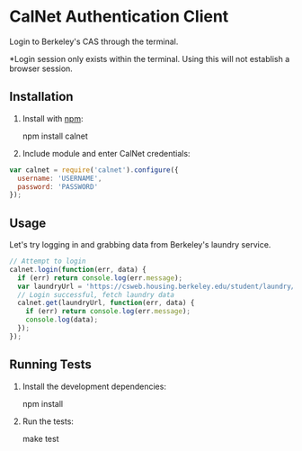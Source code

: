 CalNet Authentication Client
==============
Login to Berkeley's CAS through the terminal.

*Login session only exists within the terminal. Using this will not establish a browser session.

## Installation

1) Install with [npm](https://github.com/npm/npm):

    npm install calnet

2) Include module and enter CalNet credentials:

```js
var calnet = require('calnet').configure({
  username: 'USERNAME',
  password: 'PASSWORD'
});
```

## Usage

Let's try logging in and grabbing data from Berkeley's laundry service.

```js
// Attempt to login
calnet.login(function(err, data) {
  if (err) return console.log(err.message);
  var laundryUrl = 'https://csweb.housing.berkeley.edu/student/laundry/room_summary_srv.php';
  // Login successful, fetch laundry data
  calnet.get(laundryUrl, function(err, data) {
    if (err) return console.log(err.message);
    console.log(data);
  });
});
```

## Running Tests

1) Install the development dependencies:

    npm install

2) Run the tests:

    make test
